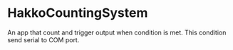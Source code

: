 # HakkoCountingSystem
An app that count and trigger output when condition is met. This condition send serial to COM port.
